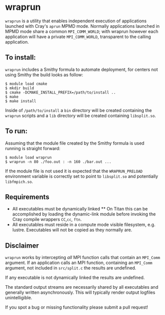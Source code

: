 # wraprun
`wraprun` is a utility that enables independent execution of applications launched with Cray's `aprun` MPMD mode. Normally applications launched in MPMD mode share a common `MPI_COMM_WORLD`; with wraprun however each application will have a private `MPI_COMM_WORLD`, transparent to the calling application.

## To install:
`wraprun` includes a Smithy formula to automate deployment, for centers not using Smithy the build looks as follow:

```
$ module load cmake
$ mkdir build
$ cmake -DCMAKE_INSTALL_PREFIX=/path/to/install ..
$ make
$ make install
```
Inside of `/path/to/install` a `bin` directory will be created containing the `wraprun` scripts and a `lib` directory will be created containing `libsplit.so`.

## To run:
Assuming that the module file created by the Smithy formula is used running is straight forward:

```
$ module load wraprun
$ wraprun -n 80 ./foo.out : -n 160 ./bar.out ...
```
If the module file is not used it is expected that the `WRAPRUN_PRELOAD` environment variable is correctly set to point to `libsplit.so` and potentially `libfmpich.so`.

## Requirements
* All executables must be dynamically linked
	** On Titan this can be accomplished by loading the dynamic-link module before invoking the Cray compile wrappers `CC`,`cc`, `ftn`.
* All executables must reside in a compute mode visible filesystem, e.g. lustre. Executables will not be copied as they normally are.

## Disclaimer
`wraprun` works by intercepting <i>all</i> MPI function calls that contain an `MPI_Comm` argument. If an application calls an MPI function, containing an `MPI_Comm` argument, not included in `src/split.c` the results are undefined.

If any executable is not dynamically linked the results are undefined.

The standard output streams are necessarily shared by all executables and generally written asynchronously. This will typically render output logfiles unintelligible.

If you spot a bug or missing functionality please submit a pull request!
